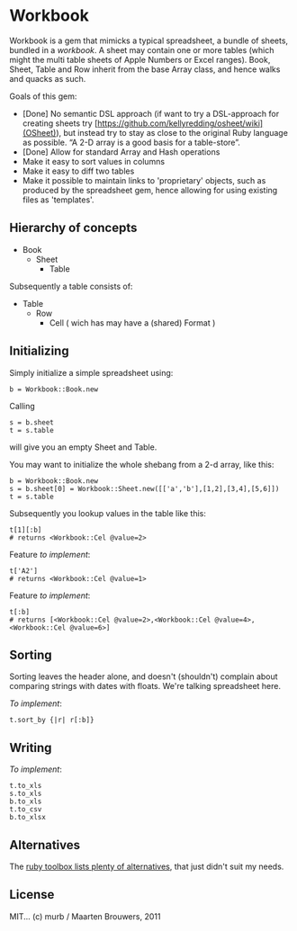 # Workbook

Workbook is a gem that mimicks a typical spreadsheet, a bundle of sheets, bundled in a *workbook*. A sheet may contain one or more tables (which might  the multi table sheets of Apple Numbers or Excel ranges). Book, Sheet, Table and Row inherit from the base Array class, and hence walks and quacks as such. 

Goals of this gem:

* [Done] No semantic DSL approach (if want to try a DSL-approach for creating sheets try [https://github.com/kellyredding/osheet/wiki](OSheet)), but instead try to stay as close to the original Ruby language as possible. “A 2-D array is a good basis for a table-store”. 
* [Done] Allow for standard Array and Hash operations
* Make it easy to sort values in columns
* Make it easy to diff two tables
* Make it possible to maintain links to 'proprietary' objects, such as produced by the spreadsheet gem, hence allowing for using existing files as 'templates'.

## Hierarchy of concepts

* Book
   * Sheet 
      * Table
        
Subsequently a table consists of:

* Table
   * Row
      * Cell ( wich has may have a (shared) Format )
	  
## Initializing
	  
Simply initialize a simple spreadsheet using:

    b = Workbook::Book.new
   
Calling

    s = b.sheet
	t = s.table
	
will give you an empty Sheet and Table.

You may want to initialize the whole shebang from a 2-d array, like this:

    b = Workbook::Book.new
    s = b.sheet[0] = Workbook::Sheet.new([['a','b'],[1,2],[3,4],[5,6]])
	t = s.table
	
Subsequently you lookup values in the table like this:

    t[1][:b] 
	# returns <Workbook::Cel @value=2>
	
Feature *to implement*: 

	t['A2']
	# returns <Workbook::Cel @value=1>
	
Feature *to implement*:

    t[:b]
	# returns [<Workbook::Cel @value=2>,<Workbook::Cel @value=4>,<Workbook::Cel @value=6>]
	
## Sorting

Sorting leaves the header alone, and doesn't (shouldn't) complain about comparing strings with dates with floats. We're talking spreadsheet here.

*To implement*:
  
    t.sort_by {|r| r[:b]}
	
## Writing

*To implement*:
	
	t.to_xls
	s.to_xls
	b.to_xls
	t.to_csv
	b.to_xlsx
	
## Alternatives

The [ruby toolbox lists plenty of alternatives](https://www.ruby-toolbox.com/search?utf8=%E2%9C%93&q=spreadsheet), that just didn't suit my needs.

## License

MIT... (c) murb / Maarten Brouwers, 2011